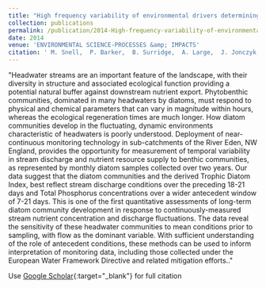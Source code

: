 ```yaml
---
title: "High frequency variability of environmental drivers determining benthic community dynamics in headwater streams"
collection: publications
permalink: /publication/2014-High-frequency-variability-of-environmental-drivers-determining-benthic-community-dynamics-in-headwater-streams
date: 2014
venue: 'ENVIRONMENTAL SCIENCE-PROCESSES &amp; IMPACTS'
citation: ' M. Snell,  P. Barker,  B. Surridge,  A. Large,  J. Jonczyk,  C. Benskin,  S. Reaney,  M. Perks,  G. Owen,  W. Cleasby,  C. Deasy,  S. Burke,  P. Haygarth, &quot;High frequency variability of environmental drivers determining benthic community dynamics in headwater streams.&quot; ENVIRONMENTAL SCIENCE-PROCESSES &amp;amp; IMPACTS, {2014}.'
---
```

"Headwater streams are an important feature of the landscape, with their diversity in structure and associated ecological function providing a potential natural buffer against downstream nutrient export. Phytobenthic communities, dominated in many headwaters by diatoms, must respond to physical and chemical parameters that can vary in magnitude within hours, whereas the ecological regeneration times are much longer. How diatom communities develop in the fluctuating, dynamic environments characteristic of headwaters is poorly understood. Deployment of near- continuous monitoring technology in sub-catchments of the River Eden, NW England, provides the opportunity for measurement of temporal variability in stream discharge and nutrient resource supply to benthic communities, as represented by monthly diatom samples collected over two years. Our data suggest that the diatom communities and the derived Trophic Diatom Index, best reflect stream discharge conditions over the preceding 18-21 days and Total Phosphorus concentrations over a wider antecedent window of 7-21 days. This is one of the first quantitative assessments of long-term diatom community development in response to continuously-measured stream nutrient concentration and discharge fluctuations. The data reveal the sensitivity of these headwater communities to mean conditions prior to sampling, with flow as the dominant variable. With sufficient understanding of the role of antecedent conditions, these methods can be used to inform interpretation of monitoring data, including those collected under the European Water Framework Directive and related mitigation efforts.."

Use [Google Scholar](https://scholar.google.com/scholar?q=High+frequency+variability+of+environmental+drivers+determining+benthic+community+dynamics+in+headwater+streams){:target="_blank"} for full citation